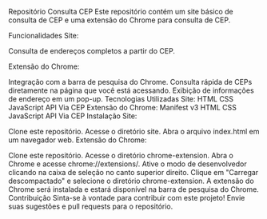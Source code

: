Repositório Consulta CEP
Este repositório contém um site básico de consulta de CEP e uma extensão do Chrome para consulta de CEP.

Funcionalidades
Site:

Consulta de endereços completos a partir do CEP.

Extensão do Chrome:

Integração com a barra de pesquisa do Chrome.
Consulta rápida de CEPs diretamente na página que você está acessando.
Exibição de informações de endereço em um pop-up.
Tecnologias Utilizadas
Site:
HTML
CSS
JavaScript
API Via CEP
Extensão do Chrome:
Manifest v3
HTML
CSS
JavaScript
API Via CEP
Instalação
Site:

Clone este repositório.
Acesse o diretório site.
Abra o arquivo index.html em um navegador web.
Extensão do Chrome:

Clone este repositório.
Acesse o diretório chrome-extension.
Abra o Chrome e acesse chrome://extensions/.
Ative o modo de desenvolvedor clicando na caixa de seleção no canto superior direito.
Clique em "Carregar descompactado" e selecione o diretório chrome-extension.
A extensão do Chrome será instalada e estará disponível na barra de pesquisa do Chrome.
Contribuição
Sinta-se à vontade para contribuir com este projeto! Envie suas sugestões e pull requests para o repositório.
